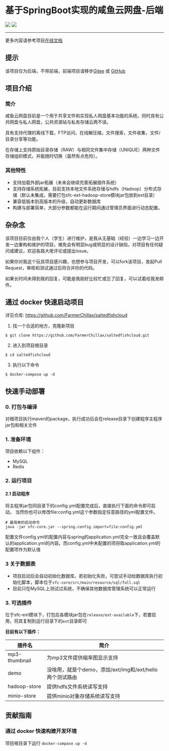 # 基于SpringBoot实现的咸鱼云网盘-后端
![](https://img.shields.io/badge/SpringBoot-2.4-green.svg)
![](https://img.shields.io/badge/Java-11-green.svg)

---

更多内容请参考项目[在线文档](https://mjt233.github.io/saltedfishcloud-backend/)
## 提示 
该项目仅为后端，不带前端，前端项目请移步[Gitee](https://gitee.com/xiaotao233/saltedfishcloud-frontend) 或 [GitHub](https://github.com/mjt233/saltedfishcloud-backend)

## 项目介绍
### 简介
咸鱼云网盘目前是一个用于共享文件和实现私人网盘基本功能的系统，同时具有公共网盘与私人网盘，公共资源站与私有存储云两不误。

具有支持代理的离线下载，FTP访问，在线解压缩，文件搜索，文件收集，文件/目录分享等功能。 

在存储上支持原始目录存储（RAW）与相同文件集中存储（UNIQUE）两种文件存储组织模式，并能随时切换（虽然有点危险）。

### 其他特性  
- 支持加载外部jar拓展（未来会继续完善拓展插件系统）
- 支持存储系统拓展，目前支持本地文件系统存储与hdfs（Hadoop）分布式存储（默认未集成，需要打包sfc-ext-hadoop-store模块jar包放到ext目录）
- 兼容低版本到高版本的升级，自动更新数据库
- 构建与部署简单，大部分参数都能在运行期间通过管理员界面进行动态配置。


## 杂杂念
该项目目前仅由我个人（学生）进行维护，是我从无基础（经验）一边学习一边开发一边重构和维护的项目，难免会有明显bug或明显的设计缺陷，对项目有任何疑问或建议，欢迎各路大佬评论或提出issue。

如果你对我这个玩具项目感兴趣，也想参与项目开发，可以fork该项目，发起Pull Request，审核和测试通过后将合并你的代码。

如果长时间未得到我的回复，可能是我刚好比较忙或忘了回复，可以试着给我发邮件。

## 通过 docker 快速启动项目
详见仓库: https://github.com/FarmerChillax/saltedfishcloud

1. 找一个合适的地方，克隆新项目
```shell
$ git clone https://github.com/FarmerChillax/saltedfishcloud.git
```
2. 进入到项目根目录

```shell
$ cd saltedfishcloud
```

3. 执行以下命令
```shell
$ docker-compose up -d
```


## 快速手动部署    
### 0. 打包与编译
对根项目执行maven的package，执行成功后会在release目录下创建程序主程序jar包和相关文件

### 1. 准备环境
项目依赖以下组件：
- MySQL
- Redis

### 2. 运行项目

#### 2.1 启动程序

将主程序jar包同目录下的config.yml配置完成后，直接执行下面的命令即可启动。
当然你也可以修改file:config.yml这个参数指定任意路径的yml配置文件。
```shell
# 最简单的启动命令
java -jar sfc-core.jar --spring.config.import=file:config.yml
```
配置文件config.yml的配置内容与spring的application.yml完全一致且会覆盖默认的application.yml的内容。而config.yml中未配置的项将取application.yml的配置项作为默认值

### 3 关于数据表

- 项目启动后会自动初始化数据库。若初始化失败，可尝试手动给数据库执行初始化脚本，脚本位于`sfc-core/src/main/resource/sql/full.sql`
- 目前只在MySQL上测试过系统，不确保其他数据库管理系统可以正常运行

### 3. 可选插件

位于sfc-ext模块下，打包后各模块jar包在`release/ext-available`下，若要启用，将其复制到运行目录下的`ext`目录即可

**目前有以下插件：**

| 插件名           | 简介                                      |
|---------------|-----------------------------------------|
| mp3-thumbnail | 为mp3文件提供缩率图显示支持                         |
| demo | 没啥用，就是个demo，添加/ext/img和/ext/hello两个测试路由 |
| hadoop-store | 提供hdfs文件系统读写支持                          |
| minio-store | 提供minio对象存储系统读写支持                       |


## 贡献指南

### 通过 docker 快速构建开发环境

项目根目录下运行 `docker-compose up -d`